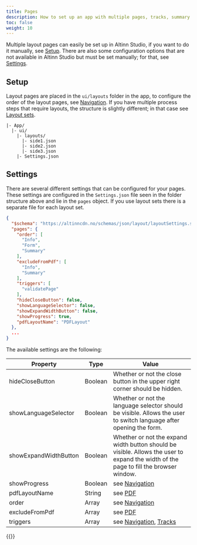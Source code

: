 ```yaml
---
title: Pages
description: How to set up an app with multiple pages, tracks, summary or multiple layouts.
toc: false
weight: 10
---
```


Multiple layout pages can easily be set up in Altinn Studio, if you want to do it manually, see [Setup](#setup). There are also some configuration options that are not available in Altinn Studio but must be set manually; for that, see [Settings](#settings).

## Setup

Layout pages are placed in the `ui/layouts` folder in the app, to configure the order of the layout pages, see [Navigation](/app/development/ux/pages/navigation/). If you have multiple process steps that require layouts, the structure is slightly different; in that case see [Layout sets](/app/development/ux/pages/layout-sets/).

```
|- App/
  |- ui/
    |- layouts/
      |- side1.json
      |- side2.json
      |- side3.json
    |- Settings.json
```

## Settings

There are several different settings that can be configured for your pages.
These settings are configured in the `Settings.json` file seen in the folder structure above and lie in the `pages` object.
If you use layout sets there is a separate file for each layout set.

```json
{
  "$schema": "https://altinncdn.no/schemas/json/layout/layoutSettings.schema.v1.json",
  "pages": {
    "order": [
      "Info",
      "Form",
      "Summary"
    ],
    "excludeFromPdf": [
      "Info",
      "Summary"
    ],
    "triggers": [
      "validatePage"
    ],
    "hideCloseButton": false,
    "showLanguageSelector": false,
    "showExpandWidthButton": false,
    "showProgress": true,
    "pdfLayoutName": "PDFLayout"
  },
  ...
}
```

The available settings are the following:

| Property              | Type    | Value                                                                                                                                                                          |
| --------------------- | ------- | ------------------------------------------------------------------------------------------------------------------------------------------------------------------------------ |
| hideCloseButton       | Boolean | Whether or not the close button in the upper right corner should be hidden.                                                                                                    |
| showLanguageSelector  | Boolean | Whether or not the language selector should be visible. Allows the user to switch language after opening the form.                                                             |
| showExpandWidthButton | Boolean | Whether or not the expand width button should be visible. Allows the user to expand the width of the page to fill the browser window.                                          |
| showProgress          | Boolean | see [Navigation](/app/development/ux/pages/navigation/#progress-indicator)                                                                                                     |
| pdfLayoutName         | String  | see [PDF](/app/development/ux/pdf/#custom-layout-configuration)                                                                                      |
| order                 | Array   | see [Navigation](/app/development/ux/pages/navigation/#order)                                                                                                                  |
| excludeFromPdf        | Array   | see [PDF](/app/development/ux/pdf/#automatic-configuration)                                                                                                                    |
| triggers              | Array   | see [Navigation](/app/development/ux/pages/navigation/#validation-on-page-navigation), [Tracks](/app/development/ux/pages/tracks/#trigger-calculation-on-tracks-from-frontend) |

{{<children />}}
